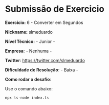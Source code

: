 # Submissão de Exercicio

**Exercicio:** 6 - Converter em Segundos

**Nickname:** slmeduardo

**Nível Técnico:** - Junior -

**Empresa:** - Nenhuma -

**Twitter**: https://twitter.com/slmeduardo

**Dificuldade de Resolução:** - Baixa -

**Como rodar o desafio**:

Use o comando abaixo:

```bash
npx ts-node index.ts
```
